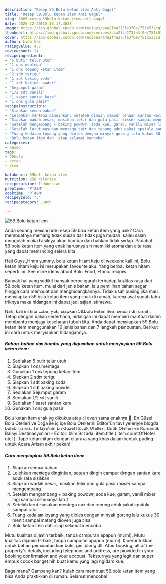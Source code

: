 ```yaml
---
description: "Resep 59.Bolu ketan item Anti Gagal"
title: "Resep 59.Bolu ketan item Anti Gagal"
slug: 3085-resep-59bolu-ketan-item-anti-gagal
date: 2020-12-26T15:16:17.362Z
image: https://img-global.cpcdn.com/recipes/a4a2f4a273fe3f0e/751x532cq70/59bolu-ketan-item-foto-resep-utama.jpg
thumbnail: https://img-global.cpcdn.com/recipes/a4a2f4a273fe3f0e/751x532cq70/59bolu-ketan-item-foto-resep-utama.jpg
cover: https://img-global.cpcdn.com/recipes/a4a2f4a273fe3f0e/751x532cq70/59bolu-ketan-item-foto-resep-utama.jpg
author: Lida Cain
ratingvalue: 4.7
reviewcount: 14
recipeingredient:
- "5 butir telur utuh"
- "1 ons mentega"
- "1 ons tepung ketan item"
- "2 sdm terigu"
- "1 sdt baking soda"
- "1 sdt baking powder"
- "Sejumput garam"
- "1/2 sdt vanili"
- "1 saset santan kara"
- "1 ons gula pasir"
recipeinstructions:
- "Siapkan semua bahan"
- "Lelehkan mentega dinginkan, setelah dingin campur dengan santan kara aduk rata sisihkan"
- "Siapkan wadah besar, masikan telur dan gula pasir mixser sampai mengembang,"
- "Setelah mengembang + baking powdwr, soda kue, garam, vanili mixer lagi sampai semuanya larut"
- "Setelah larut masukan mentega cair dan tepung aduk pakai spatula sampai rata"
- "Tuang kedalam loyang yang dioles dengan minyak goreng lalu kukus 30 menit sampai matang dioven juga bisa"
- "Bolu ketan item dah..siap selamat mencoba"
categories:
- Resep
tags:
- 59bolu
- ketan
- item

katakunci: 59bolu ketan item 
nutrition: 258 calories
recipecuisine: Indonesian
preptime: "PT28M"
cooktime: "PT46M"
recipeyield: "3"
recipecategory: Lunch

---
```



![59.Bolu ketan item](https://img-global.cpcdn.com/recipes/a4a2f4a273fe3f0e/751x532cq70/59bolu-ketan-item-foto-resep-utama.jpg)

Anda sedang mencari ide resep 59.bolu ketan item yang unik? Cara membuatnya memang tidak susah dan tidak juga mudah. Kalau salah mengolah maka hasilnya akan hambar dan bahkan tidak sedap. Padahal 59.bolu ketan item yang enak harusnya sih memiliki aroma dan cita rasa yang dapat memancing selera kita.

Haii Guys.,Hmm yummy, bolu ketan hitam keju di weekend kali ini, Bolu ketan hitam keju ini merupakan favourite aku. Yang berbau ketan hitam seperti ini. See more ideas about Bolu, Food, Ethnic recipes.

Banyak hal yang sedikit banyak berpengaruh terhadap kualitas rasa dari 59.bolu ketan item, mulai dari jenis bahan, lalu pemilihan bahan segar hingga cara membuat dan menghidangkannya. Tidak usah pusing jika mau menyiapkan 59.bolu ketan item yang enak di rumah, karena asal sudah tahu triknya maka hidangan ini dapat jadi sajian istimewa.


Nah, kali ini kita coba, yuk, siapkan 59.bolu ketan item sendiri di rumah. Tetap dengan bahan sederhana, hidangan ini dapat memberi manfaat dalam membantu menjaga kesehatan tubuh kita. Anda dapat menyiapkan 59.Bolu ketan item menggunakan 10 jenis bahan dan 7 langkah pembuatan. Berikut ini cara untuk menyiapkan hidangannya.

<!--inarticleads1-->

##### Bahan-bahan dan bumbu yang digunakan untuk menyiapkan 59.Bolu ketan item:

1. Sediakan 5 butir telur utuh
1. Siapkan 1 ons mentega
1. Gunakan 1 ons tepung ketan item
1. Siapkan 2 sdm terigu
1. Siapkan 1 sdt baking soda
1. Siapkan 1 sdt baking powder
1. Sediakan Sejumput garam
1. Sediakan 1/2 sdt vanili
1. Sediakan 1 saset santan kara
1. Gunakan 1 ons gula pasir


Bolu ketan item enak yg dikukus atau di oven sama enaknya 🙂. En Güzel Bolu Otelleri ve Doğa ile iç içe Bolu Otellerini Editör&#39;ün tavsiyeleriyle blogda bulabilirsiniz. Türkiye&#39;nin En Güzel Küçük Otelleri, Butik Otelleri ve Romantik Balayı Destinasyonları - Editör: İzim Bozada. item.title ( item.countOfHotel otel ). Tape ketan hitam dengan citarasa yang khas dalam bentuk puding untuk Acara Arisan akhir pekan! 

<!--inarticleads2-->

##### Cara menyiapkan 59.Bolu ketan item:

1. Siapkan semua bahan
1. Lelehkan mentega dinginkan, setelah dingin campur dengan santan kara aduk rata sisihkan
1. Siapkan wadah besar, masikan telur dan gula pasir mixser sampai mengembang,
1. Setelah mengembang + baking powdwr, soda kue, garam, vanili mixer lagi sampai semuanya larut
1. Setelah larut masukan mentega cair dan tepung aduk pakai spatula sampai rata
1. Tuang kedalam loyang yang dioles dengan minyak goreng lalu kukus 30 menit sampai matang dioven juga bisa
1. Bolu ketan item dah..siap selamat mencoba


Mutu kualitas dijamin terbaik, tanpa campuran apapun (murni). Mutu kualitas dijamin terbaik, tanpa campuran apapun (murni). Diperuntukkan untuk bahan pembuatan kue bolu, gemblong dll. After booking, all of the property&#39;s details, including telephone and address, are provided in your booking confirmation and your account. Teksturnya yang legit dan super empuk cocok banget nih buat kamu yang lagi ngidam kue. 

Bagaimana? Gampang kan? Itulah cara membuat 59.bolu ketan item yang bisa Anda praktikkan di rumah. Selamat mencoba!
